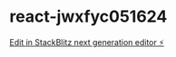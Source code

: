 # react-jwxfyc051624

[Edit in StackBlitz next generation editor ⚡️](https://stackblitz.com/~/github.com/Nitin-Sarangdhar/react-jwxfyc051624)